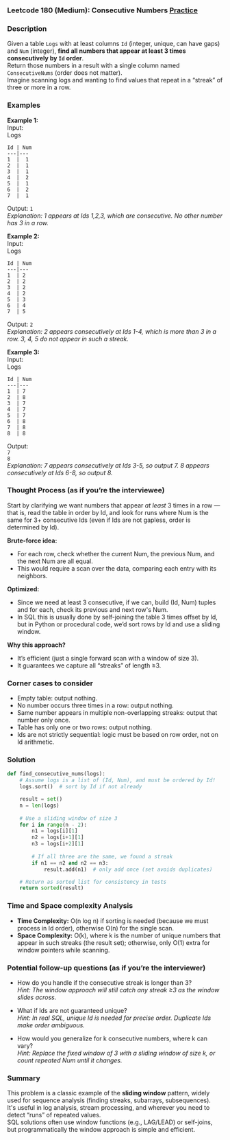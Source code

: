 ### Leetcode 180 (Medium): Consecutive Numbers [Practice](https://leetcode.com/problems/consecutive-numbers)

### Description  
Given a table `Logs` with at least columns `Id` (integer, unique, can have gaps) and `Num` (integer), **find all numbers that appear at least 3 times consecutively by `Id` order**.  
Return those numbers in a result with a single column named `ConsecutiveNums` (order does not matter).  
Imagine scanning logs and wanting to find values that repeat in a “streak” of three or more in a row.

### Examples  

**Example 1:**  
Input:  
Logs  
```
Id | Num
---|---
1  |  1
2  |  1
3  |  1
4  |  2
5  |  1
6  |  2
7  |  1
```
Output: `1`  
*Explanation: 1 appears at Ids 1,2,3, which are consecutive. No other number has 3 in a row.*

**Example 2:**  
Input:  
Logs  
```
Id | Num
---|---
1  | 2
2  | 2
3  | 2
4  | 2
5  | 3
6  | 4
7  | 5
```
Output: `2`  
*Explanation: 2 appears consecutively at Ids 1-4, which is more than 3 in a row. 3, 4, 5 do not appear in such a streak.*

**Example 3:**  
Input:  
Logs  
```
Id | Num
---|---
1  | 7
2  | 8
3  | 7
4  | 7
5  | 7
6  | 8
7  | 8
8  | 8
```
Output:  
`7`  
`8`  
*Explanation: 7 appears consecutively at Ids 3-5, so output 7. 8 appears consecutively at Ids 6-8, so output 8.*

### Thought Process (as if you’re the interviewee)  
Start by clarifying we want numbers that appear *at least* 3 times in a row — that is, read the table in order by Id, and look for runs where Num is the same for 3+ consecutive Ids (even if Ids are not gapless, order is determined by Id).

**Brute-force idea:**  
- For each row, check whether the current Num, the previous Num, and the next Num are all equal.  
- This would require a scan over the data, comparing each entry with its neighbors.

**Optimized:**  
- Since we need at least 3 consecutive, if we can, build (Id, Num) tuples and for each, check its previous and next row's Num.
- In SQL this is usually done by self-joining the table 3 times offset by Id, but in Python or procedural code, we’d sort rows by Id and use a sliding window.

**Why this approach?**  
- It’s efficient (just a single forward scan with a window of size 3).
- It guarantees we capture all “streaks” of length ≥3.

### Corner cases to consider  
- Empty table: output nothing.
- No number occurs three times in a row: output nothing.
- Same number appears in multiple non-overlapping streaks: output that number only once.
- Table has only one or two rows: output nothing.
- Ids are not strictly sequential: logic must be based on row order, not on Id arithmetic.

### Solution

```python
def find_consecutive_nums(logs):
    # Assume logs is a list of (Id, Num), and must be ordered by Id!
    logs.sort()  # sort by Id if not already

    result = set()
    n = len(logs)
    
    # Use a sliding window of size 3
    for i in range(n - 2):
        n1 = logs[i][1]
        n2 = logs[i+1][1]
        n3 = logs[i+2][1]
        
        # If all three are the same, we found a streak
        if n1 == n2 and n2 == n3:
            result.add(n1)  # only add once (set avoids duplicates)

    # Return as sorted list for consistency in tests
    return sorted(result)
```

### Time and Space complexity Analysis  

- **Time Complexity:** O(n log n) if sorting is needed (because we must process in Id order), otherwise O(n) for the single scan.
- **Space Complexity:** O(k), where k is the number of unique numbers that appear in such streaks (the result set); otherwise, only O(1) extra for window pointers while scanning.

### Potential follow-up questions (as if you’re the interviewer)  

- How do you handle if the consecutive streak is longer than 3?  
  *Hint: The window approach will still catch any streak ≥3 as the window slides across.*

- What if Ids are not guaranteed unique?  
  *Hint: In real SQL, unique Id is needed for precise order. Duplicate Ids make order ambiguous.*

- How would you generalize for k consecutive numbers, where k can vary?  
  *Hint: Replace the fixed window of 3 with a sliding window of size k, or count repeated Num until it changes.*

### Summary
This problem is a classic example of the **sliding window** pattern, widely used for sequence analysis (finding streaks, subarrays, subsequences).  
It's useful in log analysis, stream processing, and wherever you need to detect “runs” of repeated values.  
SQL solutions often use window functions (e.g., LAG/LEAD) or self-joins, but programmatically the window approach is simple and efficient.